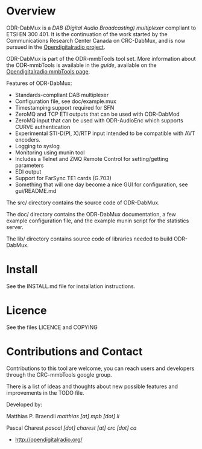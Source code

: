 Overview
========

ODR-DabMux is a *DAB (Digital Audio Broadcasting) multiplexer* compliant to
ETSI EN 300 401. It is the continuation of the work started by the
Communications Research Center Canada on CRC-DabMux, and is now pursued in the
[Opendigitalradio project](http://opendigitalradio.org).

ODR-DabMux is part of the ODR-mmbTools tool set. More information about the
ODR-mmbTools is available in the *guide*, available on the
[Opendigitalradio mmbTools page](http://www.opendigitalradio.org/mmbtools).

Features of ODR-DabMux:
- Standards-compliant DAB multiplexer
- Configuration file, see doc/example.mux
- Timestamping support required for SFN
- ZeroMQ and TCP ETI outputs that can be used with ODR-DabMod
- ZeroMQ input that can be used with ODR-AudioEnc
  which supports CURVE authentication
- Experimental STI-D(PI, X)/RTP input intended to be compatible
  with AVT encoders.
- Logging to syslog
- Monitoring using munin tool
- Includes a Telnet and ZMQ Remote Control for setting/getting parameters
- EDI output
- Support for FarSync TE1 cards (G.703)
- Something that will one day become a nice GUI for configuration,
  see gui/README.md

The src/ directory contains the source code of ODR-DabMux.

The doc/ directory contains the ODR-DabMux documentation, a few example
configuration file, and the example munin script for the statistics
server.

The lib/ directory contains source code of libraries needed to build
ODR-DabMux.

Install
=======

See the INSTALL.md file for installation instructions.

Licence
=======

See the files LICENCE and COPYING

Contributions and Contact
=========================

Contributions to this tool are welcome, you can reach users and developers
through the CRC-mmbTools google group.

There is a list of ideas and thoughts about new possible features and improvements
in the TODO file.

Developed by:

Matthias P. Braendli *matthias [at] mpb [dot] li*

Pascal Charest *pascal [dot] charest [at] crc [dot] ca*

- http://opendigitalradio.org/

